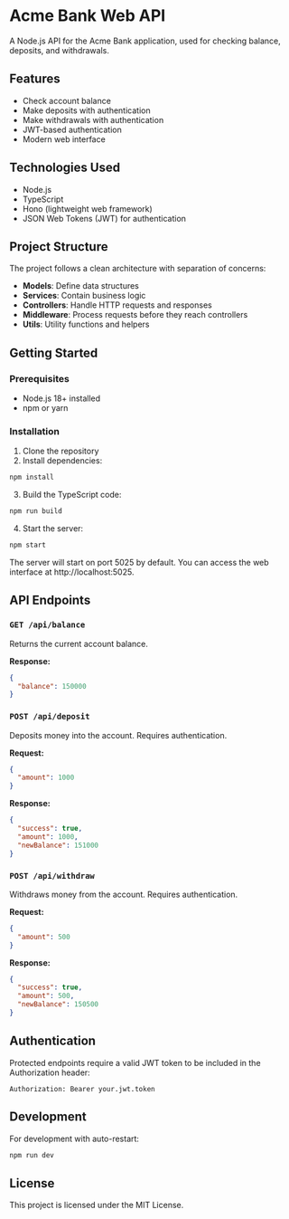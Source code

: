 # Acme Bank Web API

A Node.js API for the Acme Bank application, used for checking balance, deposits, and withdrawals.

## Features

- Check account balance
- Make deposits with authentication
- Make withdrawals with authentication
- JWT-based authentication
- Modern web interface

## Technologies Used

- Node.js
- TypeScript
- Hono (lightweight web framework)
- JSON Web Tokens (JWT) for authentication

## Project Structure

The project follows a clean architecture with separation of concerns:

- **Models**: Define data structures
- **Services**: Contain business logic
- **Controllers**: Handle HTTP requests and responses
- **Middleware**: Process requests before they reach controllers
- **Utils**: Utility functions and helpers

## Getting Started

### Prerequisites

- Node.js 18+ installed
- npm or yarn

### Installation

1. Clone the repository
2. Install dependencies:

```bash
npm install
```

3. Build the TypeScript code:

```bash
npm run build
```

4. Start the server:

```bash
npm start
```

The server will start on port 5025 by default. You can access the web interface at http://localhost:5025.

## API Endpoints

### `GET /api/balance`

Returns the current account balance.

**Response:**
```json
{
  "balance": 150000
}
```

### `POST /api/deposit`

Deposits money into the account. Requires authentication.

**Request:**
```json
{
  "amount": 1000
}
```

**Response:**
```json
{
  "success": true,
  "amount": 1000,
  "newBalance": 151000
}
```

### `POST /api/withdraw`

Withdraws money from the account. Requires authentication.

**Request:**
```json
{
  "amount": 500
}
```

**Response:**
```json
{
  "success": true,
  "amount": 500,
  "newBalance": 150500
}
```

## Authentication

Protected endpoints require a valid JWT token to be included in the Authorization header:

```
Authorization: Bearer your.jwt.token
```

## Development

For development with auto-restart:

```bash
npm run dev
```

## License

This project is licensed under the MIT License.